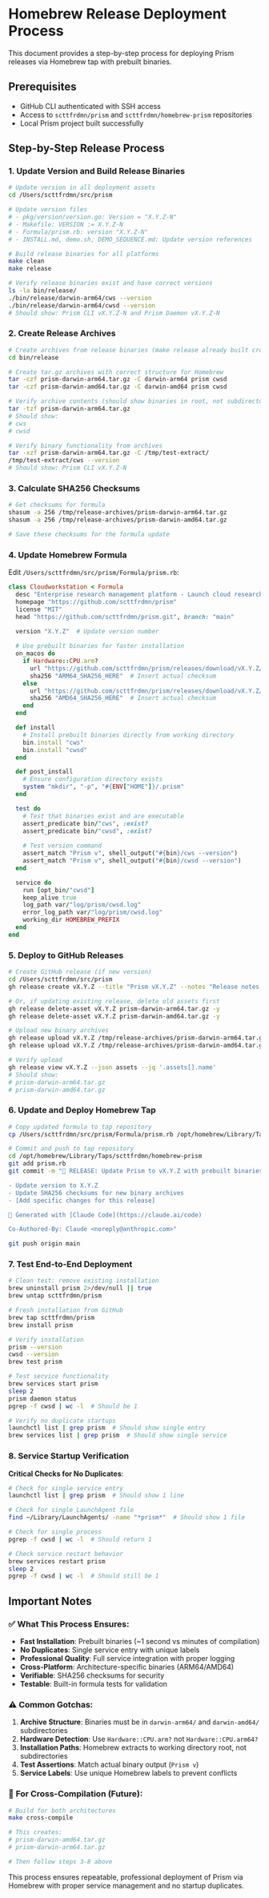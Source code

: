 # Homebrew Release Deployment Process

This document provides a step-by-step process for deploying Prism releases via Homebrew tap with prebuilt binaries.

## Prerequisites

- GitHub CLI authenticated with SSH access
- Access to `scttfrdmn/prism` and `scttfrdmn/homebrew-prism` repositories
- Local Prism project built successfully

## Step-by-Step Release Process

### 1. Update Version and Build Release Binaries

```bash
# Update version in all deployment assets
cd /Users/scttfrdmn/src/prism

# Update version files
# - pkg/version/version.go: Version = "X.Y.Z-N"
# - Makefile: VERSION := X.Y.Z-N  
# - Formula/prism.rb: version "X.Y.Z-N"
# - INSTALL.md, demo.sh, DEMO_SEQUENCE.md: Update version references

# Build release binaries for all platforms
make clean
make release

# Verify release binaries exist and have correct versions
ls -la bin/release/
./bin/release/darwin-arm64/cws --version
./bin/release/darwin-arm64/cwsd --version
# Should show: Prism CLI vX.Y.Z-N and Prism Daemon vX.Y.Z-N
```

### 2. Create Release Archives

```bash
# Create archives from release binaries (make release already built cross-platform)
cd bin/release

# Create tar.gz archives with correct structure for Homebrew
tar -czf prism-darwin-arm64.tar.gz -C darwin-arm64 prism cwsd
tar -czf prism-darwin-amd64.tar.gz -C darwin-amd64 prism cwsd

# Verify archive contents (should show binaries in root, not subdirectories)
tar -tzf prism-darwin-arm64.tar.gz
# Should show:
# cws
# cwsd

# Verify binary functionality from archives
tar -xzf prism-darwin-arm64.tar.gz -C /tmp/test-extract/
/tmp/test-extract/cws --version
# Should show: Prism CLI vX.Y.Z-N
```

### 3. Calculate SHA256 Checksums

```bash
# Get checksums for formula
shasum -a 256 /tmp/release-archives/prism-darwin-arm64.tar.gz
shasum -a 256 /tmp/release-archives/prism-darwin-amd64.tar.gz

# Save these checksums for the formula update
```

### 4. Update Homebrew Formula

Edit `/Users/scttfrdmn/src/prism/Formula/prism.rb`:

```ruby
class Cloudworkstation < Formula
  desc "Enterprise research management platform - Launch cloud research environments in seconds"
  homepage "https://github.com/scttfrdmn/prism"
  license "MIT"
  head "https://github.com/scttfrdmn/prism.git", branch: "main"
  
  version "X.Y.Z"  # Update version number

  # Use prebuilt binaries for faster installation  
  on_macos do
    if Hardware::CPU.arm?
      url "https://github.com/scttfrdmn/prism/releases/download/vX.Y.Z/prism-darwin-arm64.tar.gz"
      sha256 "ARM64_SHA256_HERE"  # Insert actual checksum
    else
      url "https://github.com/scttfrdmn/prism/releases/download/vX.Y.Z/prism-darwin-amd64.tar.gz"
      sha256 "AMD64_SHA256_HERE"  # Insert actual checksum
    end
  end

  def install
    # Install prebuilt binaries directly from working directory
    bin.install "cws"
    bin.install "cwsd"
  end

  def post_install
    # Ensure configuration directory exists
    system "mkdir", "-p", "#{ENV["HOME"]}/.prism"
  end

  test do
    # Test that binaries exist and are executable
    assert_predicate bin/"cws", :exist?
    assert_predicate bin/"cwsd", :exist?
    
    # Test version command
    assert_match "Prism v", shell_output("#{bin}/cws --version")
    assert_match "Prism v", shell_output("#{bin}/cwsd --version")
  end

  service do
    run [opt_bin/"cwsd"]
    keep_alive true
    log_path var/"log/prism/cwsd.log"
    error_log_path var/"log/prism/cwsd.log"
    working_dir HOMEBREW_PREFIX
  end
end
```

### 5. Deploy to GitHub Releases

```bash
# Create GitHub release (if new version)
cd /Users/scttfrdmn/src/prism
gh release create vX.Y.Z --title "Prism vX.Y.Z" --notes "Release notes here"

# Or, if updating existing release, delete old assets first
gh release delete-asset vX.Y.Z prism-darwin-arm64.tar.gz -y
gh release delete-asset vX.Y.Z prism-darwin-amd64.tar.gz -y

# Upload new binary archives
gh release upload vX.Y.Z /tmp/release-archives/prism-darwin-arm64.tar.gz
gh release upload vX.Y.Z /tmp/release-archives/prism-darwin-amd64.tar.gz

# Verify upload
gh release view vX.Y.Z --json assets --jq '.assets[].name'
# Should show:
# prism-darwin-arm64.tar.gz
# prism-darwin-amd64.tar.gz
```

### 6. Update and Deploy Homebrew Tap

```bash
# Copy updated formula to tap repository
cp /Users/scttfrdmn/src/prism/Formula/prism.rb /opt/homebrew/Library/Taps/scttfrdmn/homebrew-prism/

# Commit and push to tap repository
cd /opt/homebrew/Library/Taps/scttfrdmn/homebrew-prism
git add prism.rb
git commit -m "🚀 RELEASE: Update Prism to vX.Y.Z with prebuilt binaries

- Update version to X.Y.Z
- Update SHA256 checksums for new binary archives
- [Add specific changes for this release]

🎉 Generated with [Claude Code](https://claude.ai/code)

Co-Authored-By: Claude <noreply@anthropic.com>"

git push origin main
```

### 7. Test End-to-End Deployment

```bash
# Clean test: remove existing installation
brew uninstall prism 2>/dev/null || true
brew untap scttfrdmn/prism

# Fresh installation from GitHub
brew tap scttfrdmn/prism
brew install prism

# Verify installation
prism --version
cwsd --version
brew test prism

# Test service functionality
brew services start prism
sleep 2
prism daemon status
pgrep -f cwsd | wc -l  # Should be 1

# Verify no duplicate startups
launchctl list | grep prism  # Should show single entry
brew services list | grep prism  # Should show single service
```

### 8. Service Startup Verification

**Critical Checks for No Duplicates**:
```bash
# Check for single service entry
launchctl list | grep prism  # Should show 1 line

# Check for single LaunchAgent file
find ~/Library/LaunchAgents/ -name "*prism*"  # Should show 1 file

# Check for single process
pgrep -f cwsd | wc -l  # Should return 1

# Check service restart behavior
brew services restart prism
sleep 2
pgrep -f cwsd | wc -l  # Should still be 1
```

## Important Notes

### ✅ **What This Process Ensures:**
- **Fast Installation**: Prebuilt binaries (~1 second vs minutes of compilation)
- **No Duplicates**: Single service entry with unique labels
- **Professional Quality**: Full service integration with proper logging
- **Cross-Platform**: Architecture-specific binaries (ARM64/AMD64)
- **Verifiable**: SHA256 checksums for security
- **Testable**: Built-in formula tests for validation

### ⚠️ **Common Gotchas:**
1. **Archive Structure**: Binaries must be in `darwin-arm64/` and `darwin-amd64/` subdirectories
2. **Hardware Detection**: Use `Hardware::CPU.arm?` not `Hardware::CPU.arm64?`
3. **Installation Paths**: Homebrew extracts to working directory root, not subdirectories
4. **Test Assertions**: Match actual binary output (`Prism v`)
5. **Service Labels**: Use unique Homebrew labels to prevent conflicts

### 🔄 **For Cross-Compilation (Future)**:
```bash
# Build for both architectures
make cross-compile

# This creates:
# prism-darwin-amd64.tar.gz
# prism-darwin-arm64.tar.gz

# Then follow steps 3-8 above
```

This process ensures repeatable, professional deployment of Prism via Homebrew with proper service management and no startup duplicates.